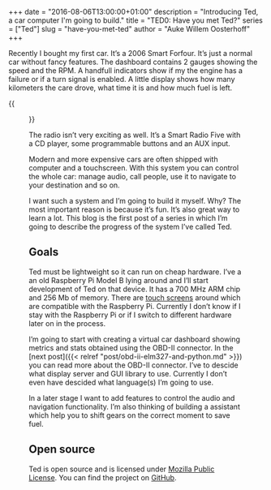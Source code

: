 +++
date = "2016-08-06T13:00:00+01:00"
description = "Introducing Ted, a car computer I'm going to build."
title = "TED0: Have you met Ted?"
series = ["Ted"]
slug = "have-you-met-ted"
author = "Auke Willem Oosterhoff"
+++

Recently I bought my first car. It’s a 2006 Smart Forfour. It’s just a normal
car without fancy features. The dashboard contains 2 gauges showing the speed
and the RPM. A handfull indicators show if my the engine has a failure or if
a turn signal is enabled. A little display shows how many kilometers the care
drove, what time it is and how much fuel is left.

{{<figure src="/img/dashboard.jpg" title="Dashboard of a 2006 Smart Forfour." >}}

The radio isn’t very exciting as well. It’s a Smart Radio Five with a CD
player, some programmable buttons and an AUX input.

Modern and more expensive cars are often shipped with computer and a
touchscreen. With this system you can control the whole car: manage audio, call
people, use it to navigate to your destination and so on.

I want such a system and I’m going to build it myself. Why? The most important
reason is because it’s fun. It’s also great way to learn a lot. This blog is
the first post of a series in which I’m going to describe the progress of the
system I’ve called Ted.

## Goals
Ted must be lightweight so it can run on cheap hardware. I’ve a an old
Raspberry Pi Model B lying around and I’ll start development of Ted on that
device. It has a 700 MHz ARM chip and 256 Mb of memory. There are [touch
screens][touch screen] around which are compatible with the Raspberry Pi.
Currently I don’t know if I stay with the Raspberry Pi or if I switch to
different hardware later on in the process.

I’m going to start with creating a virtual car dashboard showing metrics and
stats obtained using the OBD-II connector. In the [next post]({{< relref
"post/obd-ii-elm327-and-python.md" >}}) you can read more about the OBD-II
connector. I’ve to descide what display server and GUI library to use.
Currently I don’t even have descided what language(s) I’m going to use.

In a later stage I want to add features to control the audio and navigation
functionality. I’m also thinking of building a assistant which help you to
shift gears on the correct moment to save fuel.

## Open source
Ted is open source and is licensed under [Mozilla Public License][mpl].  You
can find the project on [GitHub][github].

[touch screen]: https://www.raspberrypi.org/blog/the-eagerly-awaited-raspberry-pi-display/
[mpl]: https://github.com/OrangeTux/Ted/blob/master/LICENSE
[github]: https://github.com/OrangeTux/Ted
